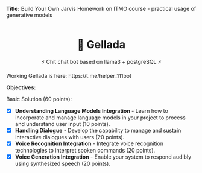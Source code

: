 **Title:** Build Your Own Jarvis
Homework on ITMO course - practical usage of generative models
<!-- PROJECT LOGO and HEADER -->
<div style="overflow: hidden;">
  <h1 align="center"> 🦊 Gellada </h1>
  <p align="center">
  ⚡ Chit chat bot based on llama3 + postgreSQL ⚡
  </p>
</div>
Working Gellada is here: https://t.me/helper_111bot

**Objectives:**

Basic Solution (60 points):
 
- [x] **Understanding Language Models Integration** - Learn how to incorporate and manage language models in your project to process and understand user input (10 points).
- [x] **Handling Dialogue** - Develop the capability to manage and sustain interactive dialogues with users (20 points).
- [x] **Voice Recognition Integration** - Integrate voice recognition technologies to interpret spoken commands (20 points).
- [x]  **Voice Generation Integration** - Enable your system to respond audibly using synthesized speech (20 points).
